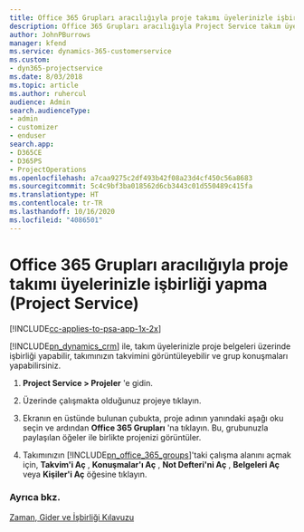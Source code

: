 ```yaml
---
title: Office 365 Grupları aracılığıyla proje takımı üyelerinizle işbirliği yapma
description: Office 365 Grupları aracılığıyla Project Service takım üyelerinizle işbirliği yapma
author: JohnPBurrows
manager: kfend
ms.service: dynamics-365-customerservice
ms.custom:
- dyn365-projectservice
ms.date: 8/03/2018
ms.topic: article
ms.author: ruhercul
audience: Admin
search.audienceType:
- admin
- customizer
- enduser
search.app:
- D365CE
- D365PS
- ProjectOperations
ms.openlocfilehash: a7caa9275c2df493b42f08a23d4cf450c56a8683
ms.sourcegitcommit: 5c4c9bf3ba018562d6cb3443c01d550489c415fa
ms.translationtype: HT
ms.contentlocale: tr-TR
ms.lasthandoff: 10/16/2020
ms.locfileid: "4086501"
---
```

# <a name="collaborate-with-your-project-team-members-with-office-365-groups-project-service"></a>Office 365 Grupları aracılığıyla proje takımı üyelerinizle işbirliği yapma (Project Service)

[!INCLUDE[cc-applies-to-psa-app-1x-2x](../includes/cc-applies-to-psa-app-1x-2x.md)]

[!INCLUDE[pn_dynamics_crm](../includes/pn-dynamics-crm.md)] ile, takım üyelerinizle proje belgeleri üzerinde işbirliği yapabilir, takımınızın takvimini görüntüleyebilir ve grup konuşmaları yapabilirsiniz.  
  
1. **Project Service > Projeler** 'e gidin.  
  
2. Üzerinde çalışmakta olduğunuz projeye tıklayın.  
  
3. Ekranın en üstünde bulunan çubukta, proje adının yanındaki aşağı oku seçin ve ardından **Office 365 Grupları** 'na tıklayın. Bu, grubunuzla paylaşılan öğeler ile birlikte projenizi görüntüler.  
  
4. Takımınızın [!INCLUDE[pn_office_365_groups](../includes/pn-office-365-groups.md)]'taki çalışma alanını açmak için, **Takvim'i Aç** , **Konuşmalar'ı Aç** , **Not Defteri'ni Aç** , **Belgeleri Aç** veya **Kişiler'i Aç** öğesine tıklayın.  
  
### <a name="see-also"></a>Ayrıca bkz.  
 [Zaman, Gider ve İşbirliği Kılavuzu](../psa/time-expense-collaboration-guide.md)
